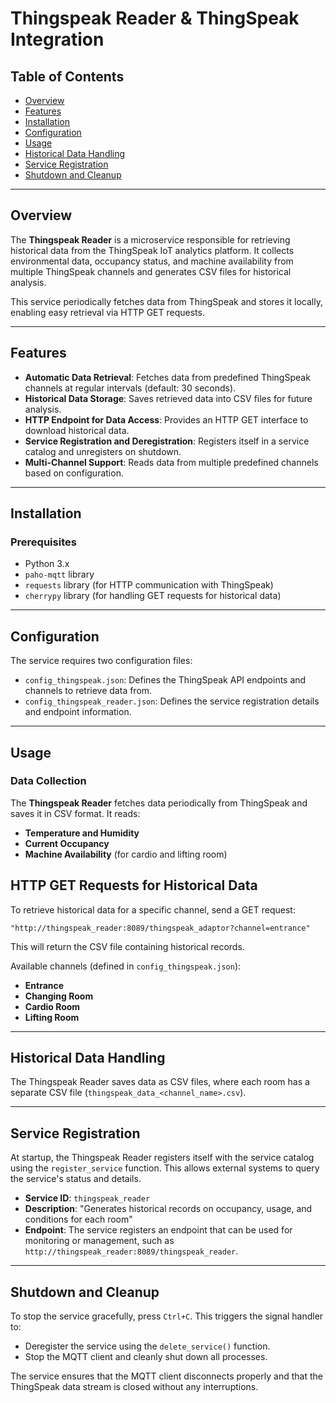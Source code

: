# Thingspeak Reader & ThingSpeak Integration

## Table of Contents
- [Overview](#overview)
- [Features](#features)
- [Installation](#installation)
- [Configuration](#configuration)
- [Usage](#usage)
- [Historical Data Handling](#Historical-Data-Handling) 
- [Service Registration](#service-registration)
- [Shutdown and Cleanup](#shutdown-and-cleanup)

---

## Overview
The **Thingspeak Reader** is a microservice responsible for retrieving historical data from the ThingSpeak IoT analytics platform. It collects environmental data, occupancy status, and machine availability from multiple ThingSpeak channels and generates CSV files for historical analysis.

This service periodically fetches data from ThingSpeak and stores it locally, enabling easy retrieval via HTTP GET requests.

---

## Features
- **Automatic Data Retrieval**: Fetches data from predefined ThingSpeak channels at regular intervals (default: 30 seconds).
- **Historical Data Storage**: Saves retrieved data into CSV files for future analysis.
- **HTTP Endpoint for Data Access**: Provides an HTTP GET interface to download historical data.
- **Service Registration and Deregistration**: Registers itself in a service catalog and unregisters on shutdown.
- **Multi-Channel Support**: Reads data from multiple predefined channels based on configuration.
  
---

## Installation

### Prerequisites
- Python 3.x
- `paho-mqtt` library
- `requests` library (for HTTP communication with ThingSpeak)
- `cherrypy` library (for handling GET requests for historical data)

---
## Configuration

The service requires two configuration files:

- `config_thingspeak.json`: Defines the ThingSpeak API endpoints and channels to retrieve data from.
- `config_thingspeak_reader.json`: Defines the service registration details and endpoint information.


---
## Usage

### Data Collection

The **Thingspeak Reader** fetches data periodically from ThingSpeak and saves it in CSV format. It reads:
- **Temperature and Humidity**
- **Current Occupancy**
- **Machine Availability** (for cardio and lifting room)

## HTTP GET Requests for Historical Data

To retrieve historical data for a specific channel, send a GET request:

`"http://thingspeak_reader:8089/thingspeak_adaptor?channel=entrance"`

This will return the CSV file containing historical records.

Available channels (defined in `config_thingspeak.json`):

- **Entrance**
- **Changing Room**
- **Cardio Room**
- **Lifting Room**

---

## Historical Data Handling

The Thingspeak Reader saves data as CSV files, where each room has a separate CSV file (`thingspeak_data_<channel_name>.csv`).

---

## Service Registration

At startup, the Thingspeak Reader registers itself with the service catalog using the `register_service` function. This allows external systems to query the service's status and details.

- **Service ID**: `thingspeak_reader`
- **Description**: "Generates historical records on occupancy, usage, and conditions for each room"
- **Endpoint**: The service registers an endpoint that can be used for monitoring or management, such as `http://thingspeak_reader:8089/thingspeak_reader`.

---

## Shutdown and Cleanup

To stop the service gracefully, press `Ctrl+C`. This triggers the signal handler to:
- Deregister the service using the `delete_service()` function.
- Stop the MQTT client and cleanly shut down all processes.

The service ensures that the MQTT client disconnects properly and that the ThingSpeak data stream is closed without any interruptions.
